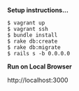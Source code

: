 **Setup instructions...**

    $ vagrant up
    $ vagrant ssh
    $ bundle install
    $ rake db:create
    $ rake db:migrate
    $ rails s -b 0.0.0.0

**Run on Local Browser**

http://localhost:3000
